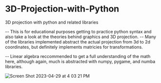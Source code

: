 # 3D-Projection-with-Python
3D projection with python and related libraries

-- This is for educational purposes getting to practice python syntax and also take a look at the theories behind graphics and 3D projection. 
-- Many of the libraries implemented abstract the actual projection from 3d to 2d coordinates, but definitely implements matricies for transformations.

-- Linear algebra reccommended to get a full understanding of the math here, although again, much is abstracted with numpy, pygame, and numba libraries.

![Screen Shot 2023-04-29 at 4 03 21 PM](https://user-images.githubusercontent.com/85910267/235322081-a8f4a2b5-ef43-4444-bf71-b66e5bf2e513.png)

